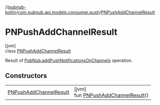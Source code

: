 //[pubnub-kotlin](../../../index.md)/[com.pubnub.api.models.consumer.push](../index.md)/[PNPushAddChannelResult](index.md)

# PNPushAddChannelResult

[jvm]\
class [PNPushAddChannelResult](index.md)

Result of [PubNub.addPushNotificationsOnChannels](../../com.pubnub.api/-pub-nub/add-push-notifications-on-channels.md) operation.

## Constructors

| | |
|---|---|
| [PNPushAddChannelResult](-p-n-push-add-channel-result.md) | [jvm]<br>fun [PNPushAddChannelResult](-p-n-push-add-channel-result.md)() |
